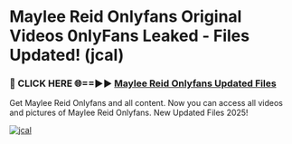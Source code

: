 # Maylee Reid Onlyfans Original Videos 0nlyFans Leaked - Files Updated! (jcal)

<h3>🔴 CLICK HERE 🌐==►► <a href="https://tinyurl.com/2jnfzry5" rel="nofollow">Maylee Reid Onlyfans Updated Files</a></h3>

Get Maylee Reid Onlyfans and all content. Now you can access all videos and pictures of Maylee Reid Onlyfans. New Updated Files 2025!

[![jcal](https://i.imgur.com/GyGTBgg.gif)](https://tinyurl.com/2jnfzry5)
